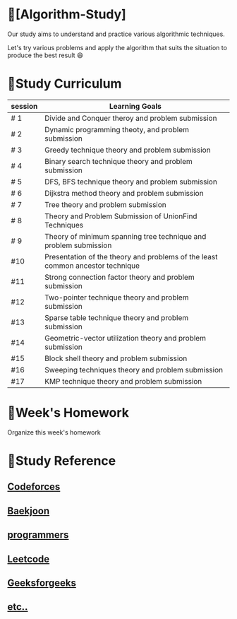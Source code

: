 # 📕[Algorithm-Study]
Our study aims to understand and practice various algorithmic techniques.

Let's try various problems and apply the algorithm that suits the situation to produce the best result 😄

# 📝Study Curriculum
|session|Learning Goals|
|----|----|
|# 1|Divide and Conquer theroy and problem submission|
|# 2|Dynamic programming theoty, and problem submission
|# 3|Greedy technique theory and problem submission
|# 4|Binary search technique theory and problem submission
|# 5|DFS, BFS technique theory and problem submission
|# 6|Dijkstra method theory and problem submission
|# 7|Tree theory and problem submission
|# 8|Theory and Problem Submission of UnionFind Techniques
|# 9|Theory of minimum spanning tree technique and problem submission
|#10|Presentation of the theory and problems of the least common ancestor technique
|#11|Strong connection factor theory and problem submission
|#12|Two-pointer technique theory and problem submission
|#13|Sparse table technique theory and problem submission
|#14|Geometric-vector utilization theory and problem submission
|#15|Block shell theory and problem submission
|#16|Sweeping techniques theory and problem submission
|#17|KMP technique theory and problem submission

# 📅Week's Homework
Organize this week's homework

# 📑Study Reference
[Codeforces](https://codeforces.com/)
----
[Baekjoon](https://www.acmicpc.net/)  
----
[programmers](https://programmers.co.kr/)  
----
[Leetcode](https://leetcode.com/)  
----
[Geeksforgeeks](https://www.geeksforgeeks.org/)    
----
[etc.. ](https://kaluteblog.tistory.com/6)
----

